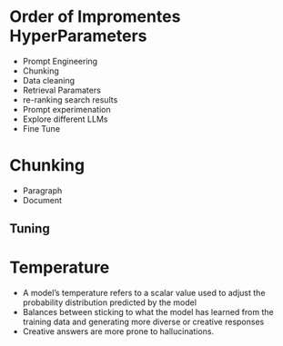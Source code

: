 
# Order of Impromentes HyperParameters
* Prompt Engineering
* Chunking
* Data cleaning
* Retrieval Paramaters
* re-ranking search results
* Prompt experimenation
* Explore different LLMs
* Fine Tune

# Chunking
* Paragraph
* Document


## Tuning

# Temperature
* A model’s temperature refers to a scalar value used to adjust the probability distribution predicted by the model
*  Balances between sticking to what the model has learned from the training data and generating more diverse or creative responses
*  Creative answers are more prone to hallucinations.

